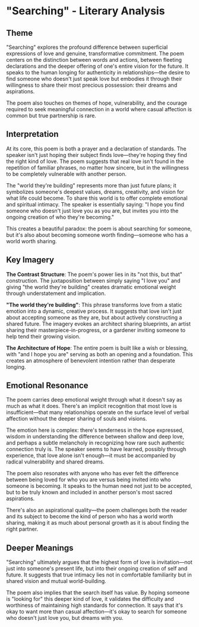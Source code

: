 # "Searching" - Literary Analysis

## Theme

"Searching" explores the profound difference between superficial expressions of love and genuine, transformative commitment. The poem centers on the distinction between words and actions, between fleeting declarations and the deeper offering of one's entire vision for the future. It speaks to the human longing for authenticity in relationships—the desire to find someone who doesn't just speak love but embodies it through their willingness to share their most precious possession: their dreams and aspirations.

The poem also touches on themes of hope, vulnerability, and the courage required to seek meaningful connection in a world where casual affection is common but true partnership is rare.

## Interpretation

At its core, this poem is both a prayer and a declaration of standards. The speaker isn't just hoping their subject finds love—they're hoping they find the right kind of love. The poem suggests that real love isn't found in the repetition of familiar phrases, no matter how sincere, but in the willingness to be completely vulnerable with another person.

The "world they're building" represents more than just future plans; it symbolizes someone's deepest values, dreams, creativity, and vision for what life could become. To share this world is to offer complete emotional and spiritual intimacy. The speaker is essentially saying: "I hope you find someone who doesn't just love you as you are, but invites you into the ongoing creation of who they're becoming."

This creates a beautiful paradox: the poem is about searching for someone, but it's also about becoming someone worth finding—someone who has a world worth sharing.

## Key Imagery

**The Contrast Structure**: The poem's power lies in its "not this, but that" construction. The juxtaposition between simply saying "I love you" and giving "the world they're building" creates dramatic emotional weight through understatement and implication.

**"The world they're building"**: This phrase transforms love from a static emotion into a dynamic, creative process. It suggests that love isn't just about accepting someone as they are, but about actively constructing a shared future. The imagery evokes an architect sharing blueprints, an artist sharing their masterpiece-in-progress, or a gardener inviting someone to help tend their growing vision.

**The Architecture of Hope**: The entire poem is built like a wish or blessing, with "and I hope you are" serving as both an opening and a foundation. This creates an atmosphere of benevolent intention rather than desperate longing.

## Emotional Resonance

The poem carries deep emotional weight through what it doesn't say as much as what it does. There's an implicit recognition that most love is insufficient—that many relationships operate on the surface level of verbal affection without the deeper sharing of souls and visions.

The emotion here is complex: there's tenderness in the hope expressed, wisdom in understanding the difference between shallow and deep love, and perhaps a subtle melancholy in recognizing how rare such authentic connection truly is. The speaker seems to have learned, possibly through experience, that love alone isn't enough—it must be accompanied by radical vulnerability and shared dreams.

The poem also resonates with anyone who has ever felt the difference between being loved for who you are versus being invited into who someone is becoming. It speaks to the human need not just to be accepted, but to be truly known and included in another person's most sacred aspirations.

There's also an aspirational quality—the poem challenges both the reader and its subject to become the kind of person who has a world worth sharing, making it as much about personal growth as it is about finding the right partner.

## Deeper Meanings

"Searching" ultimately argues that the highest form of love is invitation—not just into someone's present life, but into their ongoing creation of self and future. It suggests that true intimacy lies not in comfortable familiarity but in shared vision and mutual world-building.

The poem also implies that the search itself has value. By hoping someone is "looking for" this deeper kind of love, it validates the difficulty and worthiness of maintaining high standards for connection. It says that it's okay to want more than casual affection—it's okay to search for someone who doesn't just love you, but dreams with you.